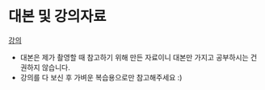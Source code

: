 # 대본 및 강의자료

[강의 ](https://edu.goorm.io/lecture/19879/%ED%94%84%EB%A0%88%EC%9E%84%EC%9B%8C%ED%81%AC%EB%A5%BC-%EC%9C%84%ED%95%9C-javascript-es6)

- 대본은 제가 촬영할 때 참고하기 위해 만든 자료이니 대본만 가지고 공부하시는 건 권하지 않습니다.
- 강의를 다 보신 후 가벼운 복습용으로만 참고해주세요 :)

